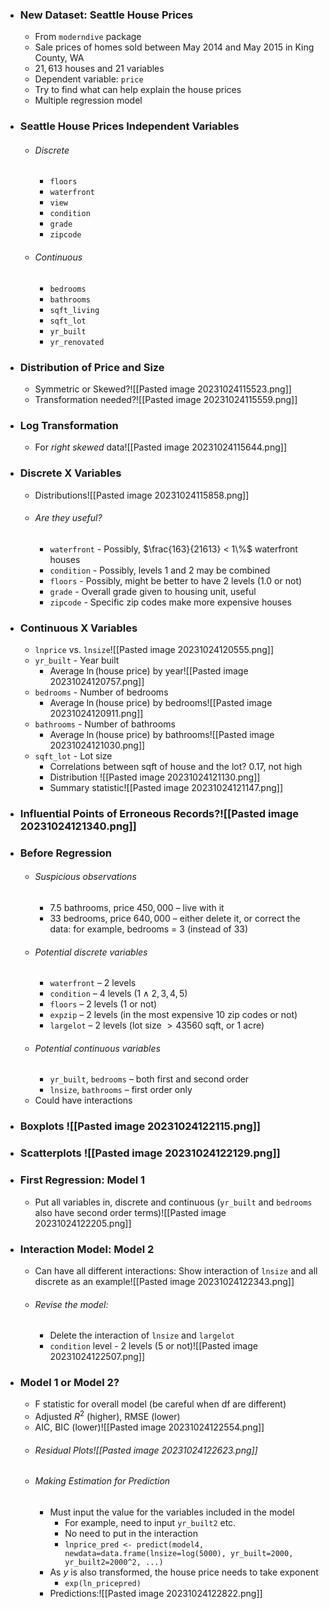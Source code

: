 - ### New Dataset: Seattle House Prices
	- From `moderndive` package
	- Sale prices of homes sold between May 2014 and May 2015 in King County, WA
	- $21,613$ houses and $21$ variables  
	- Dependent variable: `price`  
	- Try to find what can help explain the house prices  
	- Multiple regression model

- ### Seattle House Prices Independent Variables
	- ###### Discrete
		- `floors`  
		- `waterfront`  
		- `view`  
		- `condition`  
		- `grade`  
		- `zipcode`
	- ###### Continuous
		- `bedrooms`  
		- `bathrooms`  
		- `sqft_living`  
		- `sqft_lot`  
		- `yr_built`  
		- `yr_renovated`

- ### Distribution of Price and Size
	- Symmetric or Skewed?![[Pasted image 20231024115523.png]]
	- Transformation needed?![[Pasted image 20231024115559.png]]

- ### Log Transformation
	- For *right skewed* data![[Pasted image 20231024115644.png]]

- ### Discrete X Variables
	- Distributions![[Pasted image 20231024115858.png]]
	- ###### Are they useful?
		- `waterfront` - Possibly, $\frac{163}{21613} < 1\%$ waterfront houses
		- `condition` - Possibly, levels $1$ and $2$ may be combined
		- `floors` - Possibly, might be better to have $2$ levels ($1.0$ or not)
		- `grade` - Overall grade given to housing unit, useful
		- `zipcode` - Specific zip codes make more expensive houses

- ### Continuous X Variables
	- `lnprice` vs. `lnsize`![[Pasted image 20231024120555.png]]
	- `yr_built` - Year built
		- Average $\ln(\text{house price})$ by year![[Pasted image 20231024120757.png]]
	- `bedrooms` - Number of bedrooms
		- Average $\ln(\text{house price})$ by bedrooms![[Pasted image 20231024120911.png]]
	- `bathrooms` - Number of bathrooms
		- Average $\ln(\text{house price})$ by bathrooms![[Pasted image 20231024121030.png]]
	- `sqft_lot` - Lot size
		- Correlations between sqft of house and the lot? $0.17$, not high
		- Distribution ![[Pasted image 20231024121130.png]]
		- Summary statistic![[Pasted image 20231024121147.png]]

- ### Influential Points of Erroneous Records?![[Pasted image 20231024121340.png]]
- ### Before Regression
	- ###### Suspicious observations  
		- $7.5$ bathrooms, price $450,000$ – live with it  
		- $33$ bedrooms, price $640,000$ – either delete it, or correct the data: for example, bedrooms = $3$ (instead of $33$) 
	- ###### Potential discrete variables  
		- `waterfront` – $2$ levels  
		- `condition` – $4$ levels $(1\land2, 3, 4, 5)$
		- `floors` – $2$ levels ($1$ or not)  
		- `expzip` – $2$ levels (in the most expensive $10$ zip codes or not)  
		- `largelot` – $2$ levels (lot size $> 43560$ sqft, or $1$ acre)  
	- ###### Potential continuous variables  
		- `yr_built`, `bedrooms` – both first and second order  
		- `lnsize`, `bathrooms` – first order only  
	- Could have interactions

- ### Boxplots ![[Pasted image 20231024122115.png]]
- ### Scatterplots ![[Pasted image 20231024122129.png]]
- ### First Regression: Model 1
	- Put all variables in, discrete and continuous (`yr_built` and `bedrooms` also have second order terms)![[Pasted image 20231024122205.png]]

- ### Interaction Model: Model 2
	- Can have all different interactions: Show interaction of `lnsize` and all discrete as an example![[Pasted image 20231024122343.png]]
	- ###### Revise the model:
		- Delete the interaction of `lnsize` and `largelot`
		- `condition` level - $2$ levels ($5$ or not)![[Pasted image 20231024122507.png]]

- ### Model 1 or Model 2?
	- F statistic for overall model (be careful when df are different)  
	- Adjusted $R^2$ (higher), RMSE (lower)  
	- AIC, BIC (lower)![[Pasted image 20231024122554.png]]
	- ###### Residual Plots![[Pasted image 20231024122623.png]]
	- ###### Making Estimation for Prediction
		- Must input the value for the variables included in the model  
			- For example, need to input `yr_built2` etc.  
			- No need to put in the interaction
			- `lnprice_pred <- predict(model4,  newdata=data.frame(lnsize=log(5000), yr_built=2000,  yr_built2=2000^2, ...)`
		- As $y$ is also transformed, the house price needs to take exponent
			- `exp(ln_pricepred)`
		- Predictions:![[Pasted image 20231024122822.png]]